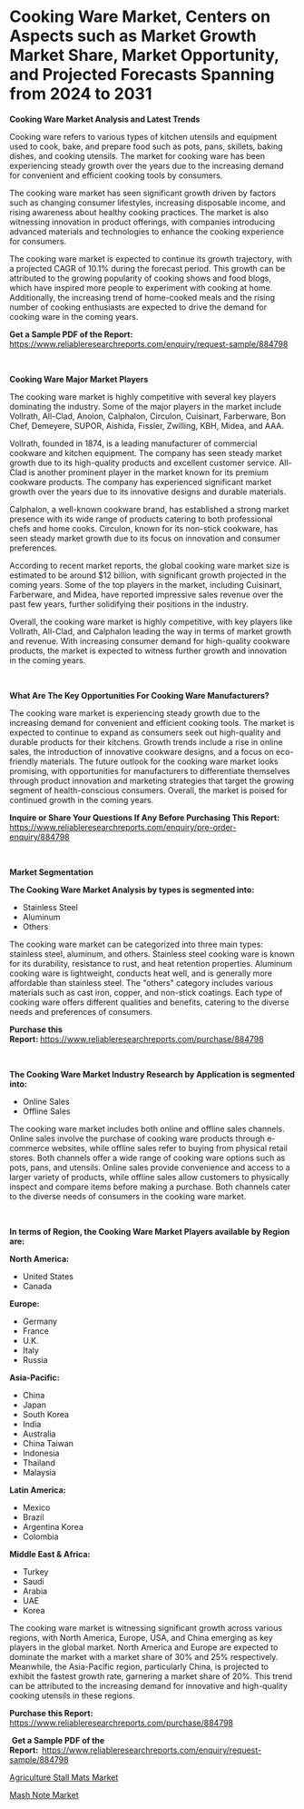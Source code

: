 <p><h1>Cooking Ware Market, Centers on Aspects such as Market Growth Market Share, Market Opportunity, and Projected Forecasts Spanning from 2024 to 2031</h1></p><p><strong>Cooking Ware Market Analysis and Latest Trends</strong></p>
<p><p>Cooking ware refers to various types of kitchen utensils and equipment used to cook, bake, and prepare food such as pots, pans, skillets, baking dishes, and cooking utensils. The market for cooking ware has been experiencing steady growth over the years due to the increasing demand for convenient and efficient cooking tools by consumers.</p><p>The cooking ware market has seen significant growth driven by factors such as changing consumer lifestyles, increasing disposable income, and rising awareness about healthy cooking practices. The market is also witnessing innovation in product offerings, with companies introducing advanced materials and technologies to enhance the cooking experience for consumers.</p><p>The cooking ware market is expected to continue its growth trajectory, with a projected CAGR of 10.1% during the forecast period. This growth can be attributed to the growing popularity of cooking shows and food blogs, which have inspired more people to experiment with cooking at home. Additionally, the increasing trend of home-cooked meals and the rising number of cooking enthusiasts are expected to drive the demand for cooking ware in the coming years.</p></p>
<p><strong>Get a Sample PDF of the Report:&nbsp;</strong> <a href="https://www.reliableresearchreports.com/enquiry/request-sample/884798">https://www.reliableresearchreports.com/enquiry/request-sample/884798</a></p>
<p>&nbsp;</p>
<p><strong>Cooking Ware Major Market Players</strong></p>
<p><p>The cooking ware market is highly competitive with several key players dominating the industry. Some of the major players in the market include Vollrath, All-Clad, Anolon, Calphalon, Circulon, Cuisinart, Farberware, Bon Chef, Demeyere, SUPOR, Aishida, Fissler, Zwilling, KBH, Midea, and AAA.</p><p>Vollrath, founded in 1874, is a leading manufacturer of commercial cookware and kitchen equipment. The company has seen steady market growth due to its high-quality products and excellent customer service. All-Clad is another prominent player in the market known for its premium cookware products. The company has experienced significant market growth over the years due to its innovative designs and durable materials.</p><p>Calphalon, a well-known cookware brand, has established a strong market presence with its wide range of products catering to both professional chefs and home cooks. Circulon, known for its non-stick cookware, has seen steady market growth due to its focus on innovation and consumer preferences.</p><p>According to recent market reports, the global cooking ware market size is estimated to be around $12 billion, with significant growth projected in the coming years. Some of the top players in the market, including Cuisinart, Farberware, and Midea, have reported impressive sales revenue over the past few years, further solidifying their positions in the industry.</p><p>Overall, the cooking ware market is highly competitive, with key players like Vollrath, All-Clad, and Calphalon leading the way in terms of market growth and revenue. With increasing consumer demand for high-quality cookware products, the market is expected to witness further growth and innovation in the coming years.</p></p>
<p>&nbsp;</p>
<p><strong>What Are The Key Opportunities For Cooking Ware Manufacturers?</strong></p>
<p><p>The cooking ware market is experiencing steady growth due to the increasing demand for convenient and efficient cooking tools. The market is expected to continue to expand as consumers seek out high-quality and durable products for their kitchens. Growth trends include a rise in online sales, the introduction of innovative cookware designs, and a focus on eco-friendly materials. The future outlook for the cooking ware market looks promising, with opportunities for manufacturers to differentiate themselves through product innovation and marketing strategies that target the growing segment of health-conscious consumers. Overall, the market is poised for continued growth in the coming years.</p></p>
<p><strong>Inquire or Share Your Questions If Any Before Purchasing This Report:</strong> <a href="https://www.reliableresearchreports.com/enquiry/pre-order-enquiry/884798">https://www.reliableresearchreports.com/enquiry/pre-order-enquiry/884798</a></p>
<p>&nbsp;</p>
<p><strong>Market Segmentation</strong></p>
<p><strong>The Cooking Ware Market Analysis by types is segmented into:</strong></p>
<p><ul><li>Stainless Steel</li><li>Aluminum</li><li>Others</li></ul></p>
<p><p>The cooking ware market can be categorized into three main types: stainless steel, aluminum, and others. Stainless steel cooking ware is known for its durability, resistance to rust, and heat retention properties. Aluminum cooking ware is lightweight, conducts heat well, and is generally more affordable than stainless steel. The "others" category includes various materials such as cast iron, copper, and non-stick coatings. Each type of cooking ware offers different qualities and benefits, catering to the diverse needs and preferences of consumers.</p></p>
<p><strong>Purchase this Report:&nbsp;</strong><a href="https://www.reliableresearchreports.com/purchase/884798">https://www.reliableresearchreports.com/purchase/884798</a></p>
<p>&nbsp;</p>
<p><strong>The Cooking Ware Market Industry Research by Application is segmented into:</strong></p>
<p><ul><li>Online Sales</li><li>Offline Sales</li></ul></p>
<p><p>The cooking ware market includes both online and offline sales channels. Online sales involve the purchase of cooking ware products through e-commerce websites, while offline sales refer to buying from physical retail stores. Both channels offer a wide range of cooking ware options such as pots, pans, and utensils. Online sales provide convenience and access to a larger variety of products, while offline sales allow customers to physically inspect and compare items before making a purchase. Both channels cater to the diverse needs of consumers in the cooking ware market.</p></p>
<p>&nbsp;</p>
<p><strong>In terms of Region, the Cooking Ware Market Players available by Region are:</strong></p>
<p>
    <p> <strong> North America: </strong>
        <ul>
            <li>United States</li>
            <li>Canada</li>
        </ul>
        </p> 
    <p> <strong> Europe: </strong>
        <ul>
            <li>Germany</li>
            <li>France</li>
            <li>U.K.</li>
            <li>Italy</li>
            <li>Russia</li>
        </ul>
        </p> 
    <p> <strong> Asia-Pacific: </strong>
        <ul>
            <li>China</li>
            <li>Japan</li>
            <li>South Korea</li>
            <li>India</li>
            <li>Australia</li>
            <li>China Taiwan</li>
            <li>Indonesia</li>
            <li>Thailand</li>
            <li>Malaysia</li>
        </ul>
        </p> 
    <p> <strong> Latin America: </strong>
        <ul>
            <li>Mexico</li>
            <li>Brazil</li>
            <li>Argentina Korea</li>
            <li>Colombia</li>
        </ul>
        </p> 
    <p> <strong> Middle East & Africa: </strong>
        <ul>
            <li>Turkey</li>
            <li>Saudi</li>
            <li>Arabia</li>
            <li>UAE</li>
            <li>Korea</li>
        </ul>
    </p>
    </p>
<p><p>The cooking ware market is witnessing significant growth across various regions, with North America, Europe, USA, and China emerging as key players in the global market. North America and Europe are expected to dominate the market with a market share of 30% and 25% respectively. Meanwhile, the Asia-Pacific region, particularly China, is projected to exhibit the fastest growth rate, garnering a market share of 20%. This trend can be attributed to the increasing demand for innovative and high-quality cooking utensils in these regions.</p></p>
<p><strong>Purchase this Report: </strong><a href="https://www.reliableresearchreports.com/purchase/884798">https://www.reliableresearchreports.com/purchase/884798</a></p>
<p>&nbsp;<strong>Get a Sample PDF of the Report:&nbsp;&nbsp;</strong><a href="https://www.reliableresearchreports.com/enquiry/request-sample/884798">https://www.reliableresearchreports.com/enquiry/request-sample/884798</a></p>
<p><strong></strong></p>
<p><p><a href="https://summer-dogwood-3e9.notion.site/Agriculture-Stall-Mats-Market-Furnish-Information-about-Market-Size-Market-Share-Market-Dynamics--7eb3251acc7f4e2789bf3d5ff64fb7ab">Agriculture Stall Mats Market</a></p><p><a href="https://github.com/Sherrillcrooksxa8i18ucf2m/Market-Research-Report-List-1/blob/main/mash-note-market.md">Mash Note Market</a></p></p>